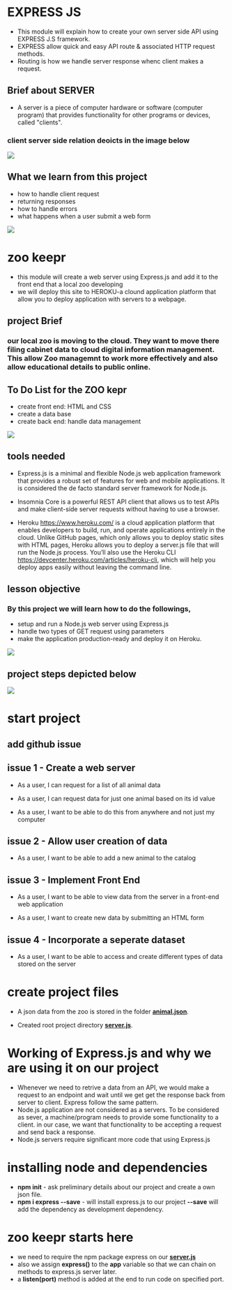 # EXPRESS JS

* This module will explain how to create your own server side API using EXPRESS J.S framework.
* EXPRESS allow quick and easy API route & associated HTTP request methods.
* Routing is how we handle server response whenc client makes a request.

## Brief about SERVER

*  A server is a piece of computer hardware or software (computer program) that provides functionality for other programs or devices, called "clients". 

### client server side relation deoicts in the image below

![](images/client-server-relation.JPG)

## What we learn from this project 

* how to handle client request
* returning responses
* how to handle errors
* what happens when a user submit a web form

![](images/full-stack.JPG)

# zoo keepr
* this module will create a web server using Express.js and add it to the front end that a local zoo developing
* we will deploy this site to HEROKU-a clound application platform that allow you to deploy application with servers to a webpage.

## project Brief
### our local zoo is moving to the cloud. They want to move there filing cabinet data to cloud digital information management. This allow Zoo managemnt to work more effectively and also allow educational details to public online.

## To Do List for the ZOO kepr

* create front end: HTML and CSS
* create a data base
* create back end: handle data management

![](images/express.JPG)

## tools needed
* Express.js is a minimal and flexible Node.js web application framework that provides a robust set of features for web and mobile applications. It is considered the de facto standard server framework for Node.js.

* Insomnia Core is a powerful REST API client that allows us to test APIs and make client-side server requests without having to use a browser.

* Heroku https://www.heroku.com/  is a cloud application platform that enables developers to build, run, and operate applications entirely in the cloud. Unlike GitHub pages, which only allows you to deploy static sites with HTML pages, Heroku allows you to deploy a server.js file that will run the Node.js process. You’ll also use the Heroku CLI https://devcenter.heroku.com/articles/heroku-cli, which will help you deploy apps easily without leaving the command line.

## lesson objective
 ### By this project we will learn how to do the followings,
 * setup and run a Node.js web server using Express.js
 * handle two types of GET request using parameters
 * make the application production-ready and deploy it on Heroku.

 ![](images/front-end.JPG)

 ## project steps depicted below

  ![](images/steps.JPG)

  # start project 

  ## add github issue

  ## issue 1 - Create a web server

  * As a user, I can request for a list of all animal data

  * As a user, I can request data for just one animal based on its id value

  * As a user, I want to be able to do this from anywhere and not just my computer


 ## issue 2 - Allow user creation of data

 *  As a user, I want to be able to add a new animal to the catalog

## issue 3 - Implement Front End

* As a user, I want to be able to view data from the server in a front-end web application

* As a user, I want to create new data by submitting an HTML form

## issue 4 - Incorporate a seperate dataset

* As a user, I want to be able to access and create different types of data stored on the server

# create project files

* A json data from the zoo is stored in the folder **[animal.json](data/animal.json)**.

* Created root project directory **[server.js](server.js)**.

#  Working of Express.js and why we are using it on our project

* Whenever we need to retrive a data from an API, we would make a request to an endpoint and wait until we get get the response back from server to client. Express follow the same pattern.
* Node.js application are not considered as a servers. To be considered as sever, a machine/program needs to provide some functionality to a client. in our case, we want that functionality to be accepting a request and send back a response.
* Node.js servers require significant more code that using Express.js 

# installing node and dependencies 

* **npm init** - ask preliminary details about our project and create a own json file.
* **npm i express --save** - will install express.js to our project **--save** will add the dependency as development dependency.


#  zoo keepr starts here

* we need to require the npm package express on our **[server.js](server.js)**
* also we assign **express()** to the **app** variable so that we can chain on methods to express.js server later.
* a **listen(port)** method is added at the end to run code on specified port.
